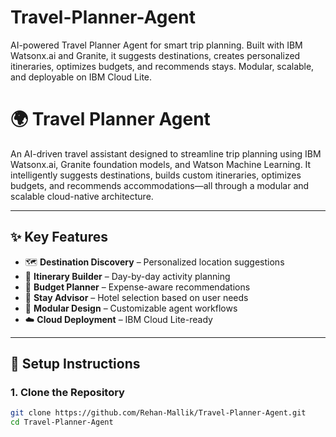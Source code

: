 # Travel-Planner-Agent
 AI-powered Travel Planner Agent for smart trip planning. Built with IBM Watsonx.ai and Granite, it suggests destinations, creates personalized itineraries, optimizes budgets, and recommends stays. Modular, scalable, and deployable on IBM Cloud Lite.

 # 🌍 Travel Planner Agent

An AI-driven travel assistant designed to streamline trip planning using IBM Watsonx.ai, Granite foundation models, and Watson Machine Learning. It intelligently suggests destinations, builds custom itineraries, optimizes budgets, and recommends accommodations—all through a modular and scalable cloud-native architecture.

---

## ✨ Key Features

- 🗺️ **Destination Discovery** – Personalized location suggestions
- 📅 **Itinerary Builder** – Day-by-day activity planning
- 💸 **Budget Planner** – Expense-aware recommendations
- 🏨 **Stay Advisor** – Hotel selection based on user needs
- 🔌 **Modular Design** – Customizable agent workflows
- ☁️ **Cloud Deployment** – IBM Cloud Lite-ready

---

## 🔧 Setup Instructions

### 1. Clone the Repository
```bash
git clone https://github.com/Rehan-Mallik/Travel-Planner-Agent.git
cd Travel-Planner-Agent
